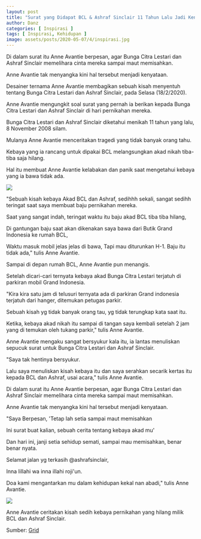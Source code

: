 ```yaml
---
layout: post
title: "Surat yang Didapat BCL & Ashraf Sinclair 11 Tahun Lalu Jadi Kenyataan, Begini Isinya: 'Benar-Benar Nyata'"
author: Danz
categories: [ Inspirasi ]
tags: [ Inspirasi, Kehidupan ]
image: assets/posts/2020-05-07/4/inspirasi.jpg
---
```

Di dalam surat itu Anne Avantie berpesan, agar Bunga Citra Lestari dan Ashraf Sinclair memelihara cinta mereka sampai maut memisahkan.

Anne Avantie tak menyangka kini hal tersebut menjadi kenyataan.

Desainer ternama Anne Avantie membagikan sebuah kisah menyentuh tentang Bunga Citra Lestari dan Ashraf Sinclair, pada Selasa (18/2/2020).

Anne Avantie mengungkit soal surat yang pernah ia berikan kepada Bunga Citra Lestari dan Ashraf Sinclair di hari pernikahan mereka.

Bunga Citra Lestari dan Ashraf Sinclair diketahui menikah 11 tahun yang lalu, 8 November 2008 silam.

Mulanya Anne Avantie menceritakan tragedi yang tidak banyak orang tahu.

Kebaya yang ia rancang untuk dipakai BCL melangsungkan akad nikah tiba-tiba saja hilang.

Hal itu membuat Anne Avantie kelabakan dan panik saat mengetahui kebaya yang ia bawa tidak ada.

**![](http://s2.pastiheboh.com/idimgs/202002/22/9/15823334505311.jpg)**

"Sebuah kisah kebaya Akad BCL dan Ashraf, sedihhh sekali, sangat sedihh teringat saat saya membuat baju pernikahan mereka.

Saat yang sangat indah, teringat waktu itu baju akad BCL tiba tiba hilang,

Di gantungan baju saat akan dikenakan saya bawa dari Butik Grand Indonesia ke rumah BCL,

Waktu masuk mobil jelas jelas di bawa, Tapi mau diturunkan H-1. Baju itu tidak ada," tulis Anne Avantie.

Sampai di depan rumah BCL, Anne Avantie pun menangis.

Setelah dicari-cari ternyata kebaya akad Bunga Citra Lestari terjatuh di parkiran mobil Grand Indonesia.

"Kira kira satu jam di telusuri ternyata ada di parkiran Grand indonesia terjatuh dari hanger, ditemukan petugas parkir.

Sebuah kisah yg tidak banyak orang tau, yg tidak terungkap kata saat itu.

Ketika, kebaya akad nikah itu sampai di tangan saya kembali setelah 2 jam yang di temukan oleh tukang parkir," tulis Anne Avantie.

Anne Avantie mengaku sangat bersyukur kala itu, ia lantas menuliskan sepucuk surat untuk Bunga Citra Lestari dan Ashraf Sinclair.

"Saya tak hentinya bersyukur.

Lalu saya menuliskan kisah kebaya itu dan saya serahkan secarik kertas itu kepada BCL dan Ashraf, usai acara," tulis Anne Avantie.

Di dalam surat itu Anne Avantie berpesan, agar Bunga Citra Lestari dan Ashraf Sinclair memelihara cinta mereka sampai maut memisahkan.

Anne Avantie tak menyangka kini hal tersebut menjadi kenyataan.

"Saya Berpesan, 'Tetap lah setia sampai maut memisahkan

Ini surat buat kalian, sebuah cerita tentang kebaya akad mu'

Dan hari ini, janji setia sehidup semati, sampai mau memisahkan, benar benar nyata.

Selamat jalan yg terkasih @ashrafsinclair,

Inna lillahi wa inna illahi roji'un.

Doa kami mengantarkan mu dalam kehidupan kekal nan abadi," tulis Anne Avantie.

![](http://s2.pastiheboh.com/idimgs/202002/22/9/15823334515131.jpg)

Anne Avantie ceritakan kisah sedih kebaya pernikahan yang hilang milik BCL dan Ashraf Sinclair.

Sumber: [Grid](https://fame.grid.id/read/462031642/surat-yang-didapat-bcl-ashraf-sinclair-11-tahun-lalu-jadi-kenyataan-begini-isinya-benar-benar-nyata?page=all)